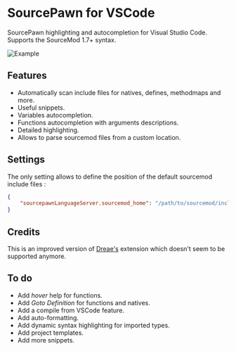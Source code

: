 
# SourcePawn for VSCode

SourcePawn highlighting and autocompletion for Visual Studio Code. Supports the SourceMod 1.7+ syntax.

![Example](https://raw.githubusercontent.com/Sarrus1/sourcepawn-vscode/master/images/example.gif)

## Features
- Automatically scan include files for natives, defines, methodmaps and more.
- Useful snippets.
- Variables autocompletion.
- Functions autocompletion with arguments descriptions.
- Detailed highlighting.
- Allows to parse sourcemod files from a custom location.

## Settings
The only setting allows to define the position of the default sourcemod include files :
```json
{
    "sourcepawnLanguageServer.sourcemod_home": "/path/to/sourcemod/include"
}
```

## Credits
This is an improved version of [Dreae's](https://github.com/Dreae/sourcepawn-vscode) extension which doesn't seem to be supported anymore.

## To do
- Add _hover_ help for functions.
- Add _Goto Definition_ for functions and natives.
- Add a compile from VSCode feature.
- Add auto-formatting.
- Add dynamic syntax highlighting for imported types.
- Add project templates.
- Add more snippets.
